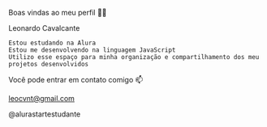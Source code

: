 Boas vindas ao meu perfil 💙💙

Leonardo Cavalcante

    Estou estudando na Alura
    Estou me desenvolvendo na linguagem JavaScript
    Utilizo esse espaço para minha organização e compartilhamento dos meu projetos desenvolvidos

Você pode entrar em contato comigo 📫

leocvnt@gmail.com

@alurastartestudante
